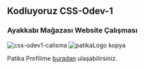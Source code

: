 ## Kodluyoruz CSS-Odev-1
### Ayakkabı Mağazası Website Çalışması
![css-odev1-calisma](https://user-images.githubusercontent.com/113800916/191640362-6b9503eb-acca-4434-8e15-0c737f034e01.JPG)
![patikaLogo kopya](https://user-images.githubusercontent.com/113800916/191416600-f5ec6082-67b1-41f4-869b-ca75b0f4642e.png)

Patika Profilime [buradan](https://app.patika.dev/burakayd) ulaşabilirsiniz. 

